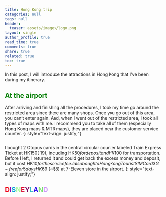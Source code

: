 ```yaml
---
title: Hong Kong trip
categories: null
tags: null
header:
  teaser: assets/images/logo.png
layout: single
author_profile: true
read_time: true
comments: true
share: true
related: true
toc: true
---
```


In this post, I will introduce the attractions in Hong Kong that I've been during my itinerary.

## <span style="color:Green"> At the airport </span>
After arriving and finishing all the procedures, I took my time go around the restricted area since there are many shops. Once you go out of this area, you can’t enter again. And, when I went out of the restricted area, I took all types of maps with me. I recommend you to take all of them (especially Hong Kong maps & MTR maps), they are placed near the customer service counter.
{: style="text-align: justify;"}

<figure style="width: 550px" class="align-center">
  <img src="{{ site.url }}{{ site.baseurl }}/assets/images/hongkong-1.png" alt="">
  <figcaption></figcaption>
</figure>

I bought 2 Otopus cards in the central circular counter labeled Train Express Ticket at HK$150 (~$19), including HK$50 for deposit and HK$100 for transportation. Before I left, I returned it and could get back the excess money and deposit, but it cost HK$10 for the service fee. I also bought a Hong Kong Tourist SIM Card 3G-free for 5 days HK$69 (~$8) at 7-Eleven store in the airport.
{: style="text-align: justify;"}

## <font color="#ED031D">D</font><font color="#8606B3">I</font><font color="#05A3D9">S</font><font color="#A6FC9C">N</font><font color="#DD103A">E</font><font color="#86136A">Y</font><font color="#3FBCC6">L</font><font color="#3818EC">A</font><font color="#7EE374">N</font><font color="#CE9CF8">D</font>

<figure style="width: 650px" class="align-center">
  <img src="{{ site.url }}{{ site.baseurl }}/assets/images/hongkong-2.png" alt="">
  <figcaption></figcaption>
</figure>